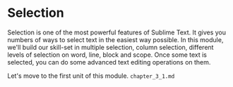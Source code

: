 Selection
==========

Selection is one of the most powerful features of Sublime Text. It gives you
numbers of ways to select text in the easiest way possible. In this module,
we'll build our skill-set in multiple selection, column selection, different
levels of selection on word, line, block and scope. Once some text is selected,
you can do some advanced text editing operations on them.

Let's move to the first unit of this module. `chapter_3_1.md`
